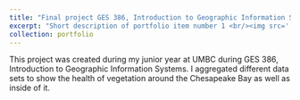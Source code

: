 ```yaml
---
title: "Final project GES 386, Introduction to Geographic Information Systems"
excerpt: "Short description of portfolio item number 1 <br/><img src='../images/final project-500x300.png'>"
collection: portfolio
---
```


This project was created during my junior year at UMBC during GES 386, Introduction to Geographic Information Systems. I aggregated different data sets to show the health of vegetation around the Chesapeake Bay as well as inside of it. 
